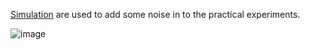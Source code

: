  [Simulation](https://github.com/Navidvafaei/Blind-Sefa-Side-Channel/tree/main/Practical/Simulation)  are used to add some noise in to the practical experiments.
 
 
 ![image](https://user-images.githubusercontent.com/30938963/199026183-dd10d4a7-6fd3-4711-8d65-10e594688304.png)
